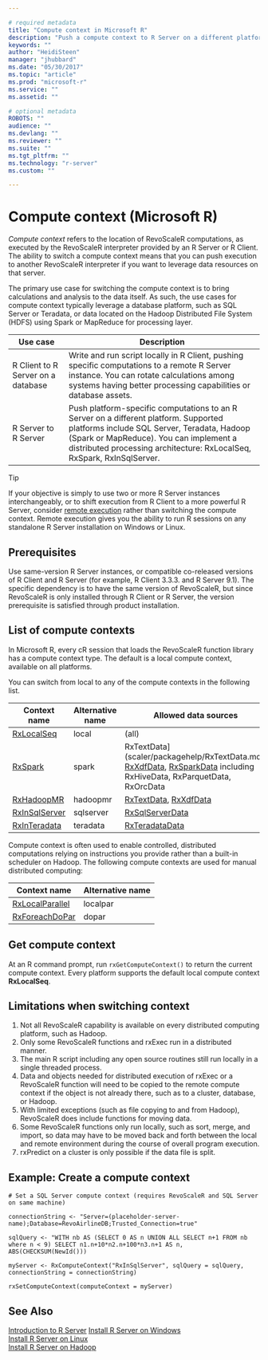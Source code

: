 ```yaml
---

# required metadata
title: "Compute context in Microsoft R"
description: "Push a compute context to R Server on a different platform for remote execution."
keywords: ""
author: "HeidiSteen"
manager: "jhubbard"
ms.date: "05/30/2017"
ms.topic: "article"
ms.prod: "microsoft-r"
ms.service: ""
ms.assetid: ""

# optional metadata
ROBOTS: ""
audience: ""
ms.devlang: ""
ms.reviewer: ""
ms.suite: ""
ms.tgt_pltfrm: ""
ms.technology: "r-server"
ms.custom: ""

---
```


# Compute context (Microsoft R)

*Compute context* refers to the location of RevoScaleR computations, as executed by the RevoScaleR interpreter provided by an R Server or R Client. The ability to switch a compute context means that you can push execution to another RevoScaleR interpreter if you want to leverage data resources on that server.

The primary use case for switching the compute context is to bring calculations and analysis to the data itself. As such, the use cases for compute context typically leverage a database platform, such as SQL Server or Teradata, or data located on the Hadoop Distributed File System (HDFS) using Spark or MapReduce for processing layer.

Use case | Description | 
---------|-------------|
R Client to R Server on a database| Write and run script locally in R Client, pushing specific computations to a remote R Server instance. You can rotate calculations among systems having better processing capabilities or database assets.|
R Server to R Server | Push platform-specific computations to an R Server on a different platform. Supported platforms include SQL Server, Teradata, Hadoop (Spark or MapReduce). You can implement a distributed processing architecture: RxLocalSeq, RxSpark, RxInSqlServer. |

> [!Tip]
> If your objective is simply to use two or more R Server instances interchangeably, or to shift execution from R Client to a more powerful R Server, consider [remote execution](operationalize/remote-execution.md) rather than switching the compute context. Remote execution gives you the ability to run R sessions on any standalone R Server installation on Windows or Linux. 

## Prerequisites

Use same-version R Server instances, or compatible co-released versions of R Client and R Server (for example, R Client 3.3.3. and R Server 9.1). The specific dependency is to have the same version of RevoScaleR, but since RevoScaleR is only installed through R Client or R Server, the version prerequisite is satisfied through product installation.

## List of compute contexts

In Microsoft R, every cR session that loads the RevoScaleR function library has a compute context type. The default is a local compute context, available on all platforms. 

You can switch from local to any of the compute contexts in the following list. 

Context name | Alternative name | Allowed data sources |
-----------|--------------------|-----------------------|
[RxLocalSeq](scaler/packagehelp/rxlocalseq.md)      | local     | (all) |
[RxSpark](scaler/packagehelp/RxSpark.md)         | spark     | RxTextData](scaler/packagehelp/RxTextData.md), [RxXdfData](scaler/packagehelp/RxXdfData.md), [RxSparkData](scaler/packagehelp/RxSparkData.md) including RxHiveData, RxParquetData, RxOrcData  |
[RxHadoopMR](scaler/packagehelp/RxHadoopMR.md)      | hadoopmr  | [RxTextData](scaler/packagehelp/RxTextData.md), [RxXdfData](scaler/packagehelp/RxXdfData.md) |
[RxInSqlServer](scaler/packagehelp/RxInSqlServer.md)   | sqlserver | [RxSqlServerData](scaler/packagehelp/RxSqlServerData.md) |
[RxInTeradata](scaler/packagehelp/RxInTeradata.md)    | teradata  | [RxTeradataData](scaler/packagehelp/RxTeradataData.md)  |

Compute context is often used to enable controlled, distributed computations relying on instructions you provide rather than a built-in scheduler on Hadoop. The following compute contexts are used for manual distributed computing:

Context name | Alternative name | 
-----------|--------------------|
[RxLocalParallel](scaler/packagehelp/RxRxLocalParallel.md) | localpar  |  
[RxForeachDoPar](scaler/packagehelp/RxForeachDoPar,md)  | dopar     |  

## Get compute context

At an R command prompt, run `rxGetComputeContext()` to return the current compute context. Every platform supports the default local compute context **RxLocalSeq**. 

## Limitations when switching context

1. Not all RevoScaleR capability is available on every distributed computing platform, such as Hadoop. 
2. Only some RevoScaleR functions and rxExec run in a distributed manner.  
3. The main R script including any open source routines still run locally in a single threaded process. 
4. Data and objects needed for distributed execution of rxExec or a RevoScaleR function will need to be copied to the remote compute context if the object is not already there, such as to a cluster, database, or Hadoop. 
5. With limited exceptions (such as file copying to and from Hadoop), RevoScaleR does include functions for moving data.  
6. Some RevoScaleR functions only run locally, such as sort, merge, and import, so data may have to be moved back and forth between the local and remote environment during the course of overall program execution. 
7. rxPredict on a cluster is only possible if the data file is split.

## Example: Create a compute context

~~~~
# Set a SQL Server compute context (requires RevoScaleR and SQL Server on same machine)

connectionString <- "Server=(placeholder-server-name);Database=RevoAirlineDB;Trusted_Connection=true"

sqlQuery <- "WITH nb AS (SELECT 0 AS n UNION ALL SELECT n+1 FROM nb where n < 9) SELECT n1.n+10*n2.n+100*n3.n+1 AS n, ABS(CHECKSUM(NewId())) 

myServer <- RxComputeContext("RxInSqlServer", sqlQuery = sqlQuery, connectionString = connectionString)   
                   
rxSetComputeContext(computeContext = myServer)
~~~~

## See Also

 [Introduction to R Server](rserver.md) 
 [Install R Server on Windows](rserver-install-windows.md)  
 [Install R Server on Linux](rserver-install-linux-server.md)  
 [Install R Server on Hadoop](rserver-install-hadoop.md)